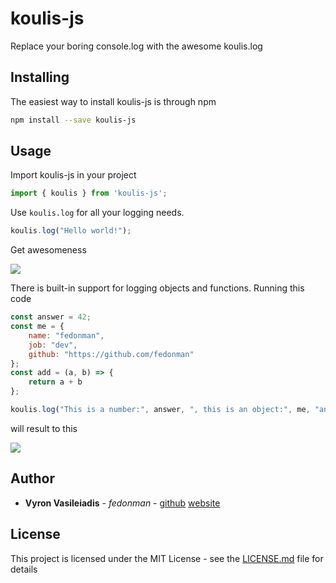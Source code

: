 # koulis-js

Replace your boring console.log with the awesome koulis.log

## Installing

The easiest way to install koulis-js is through npm

```bash
npm install --save koulis-js
```

## Usage

Import koulis-js in your project

```js
import { koulis } from 'koulis-js';
```

Use `koulis.log` for all your logging needs.

```js
koulis.log("Hello world!");
```

Get awesomeness

![](assets/koulis-01.gif)

There is built-in support for logging objects and functions. Running this code

```js
const answer = 42;
const me = {
    name: "fedonman",
    job: "dev",
    github: "https://github.com/fedonman"
};
const add = (a, b) => {
    return a + b
};

koulis.log("This is a number:", answer, ", this is an object:", me, "and this is a function:", add.toString());
```

will result to this

![](assets/koulis-02.gif)

## Author

* **Vyron Vasileiadis** - *fedonman* - [github](https://github.com/fedonman) [website](https://fedonman.com)

## License

This project is licensed under the MIT License - see the [LICENSE.md](LICENSE.md) file for details